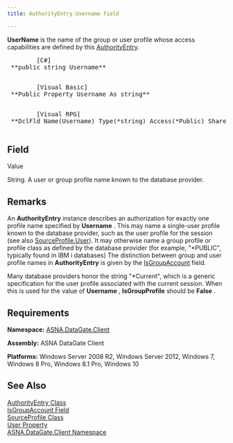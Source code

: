 ```yaml
---
title: AuthorityEntry.Username Field

---
```


**UserName** is the name of the group or user profile whose access capabilities are defined by this [AuthorityEntry](authority-entry-class.html).
<pre class="prettyprint">
        <span class="lang">[C#]</span>
 **public string Username** 
      </pre>
<pre class="prettyprint">
        <span class="lang">[Visual Basic] </span>
 **Public Property Username As string** 
      </pre>
<pre class="prettyprint">
        <span class="lang">[Visual RPG]</span>
 **DclFld Name(Username) Type(*string) Access(*Public) Shared(*Yes)** 
      </pre>

## Field
 Value

String. A user or group profile name known to the database provider.
## Remarks

An **AuthorityEntry** instance describes an authorization for exactly one profile name specified by **Username** . This may name a single-user profile known to the database provider, such as the user profile for the session (see also [SourceProfile.User](source-profile-class-user-property.html)). It may otherwise name a group profile or profile class as defined by the database provider (for example, "*PUBLIC", typically found in IBM i databases) The distinction between group and user profile names in **AuthorityEntry** is given by the [IsGroupAccount](authority-entry-class-username-field.html) field.

Many database providers honor the string "*Current", which is a generic specification for the user profile associated with the current session. When this is used for the value of **Username** , **IsGroupProfile** should be **False** .
## Requirements

**Namespace:** [ASNA.DataGate.Client](datagate-client-namespace.html) 

**Assembly:** ASNA DataGate Client

**Platforms:** Windows Server 2008 R2, Windows Server 2012, Windows 7, Windows 8 Pro, Windows 8.1 Pro, Windows 10
## See Also


[AuthorityEntry Class](authority-entry-class.html)
      <br />
[IsGroupAccount Field](authority-entry-class-username-field.html)
      <br />
[SourceProfile Class](source-profile-class.html)
      <br />
[User Property](source-profile-class-user-property.html)
      <br />
[ASNA.DataGate.Client Namespace](datagate-client-namespace.html)

